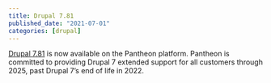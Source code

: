 ```yaml
---
title: Drupal 7.81
published_date: "2021-07-01"
categories: [drupal]
---
```

[Drupal 7.81](https://github.com/pantheon-systems/drops-7/tags) is now available on the Pantheon platform. Pantheon is committed to providing Drupal 7 extended support for all customers through 2025, past Drupal 7’s end of life in 2022.
